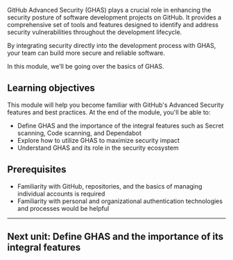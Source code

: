 GitHub Advanced Security (GHAS) plays a crucial role in enhancing the security posture of software development projects on GitHub. It provides a comprehensive set of tools and features designed to identify and address security vulnerabilities throughout the development lifecycle.

By integrating security directly into the development process with GHAS, your team can build more secure and reliable software.

In this module, we’ll be going over the basics of GHAS.

## Learning objectives

This module will help you become familiar with GitHub's Advanced Security features and best practices. At the end of the module, you'll be able to:

-   Define GHAS and the importance of the integral features such as Secret scanning, Code scanning, and Dependabot
-   Explore how to utilize GHAS to maximize security impact
-   Understand GHAS and its role in the security ecosystem

## Prerequisites

-   Familiarity with GitHub, repositories, and the basics of managing individual accounts is required
-   Familiarity with personal and organizational authentication technologies and processes would be helpful

___

## Next unit: Define GHAS and the importance of its integral features